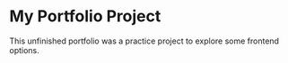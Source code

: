 # My Portfolio Project

This unfinished portfolio was a practice project to explore some frontend options.
